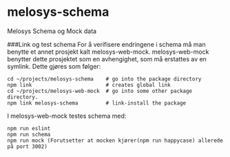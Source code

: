 # melosys-schema
Melosys Schema og Mock data



###Link og test schema 
For å verifisere endringene i schema må man benytte et annet prosjekt kalt melosys-web-mock. 
melosys-web-mock benytter dette prosjektet som en avhengighet, som må erstattes av en symlink.
Dette gjøres som følger: 
```
cd ~/projects/melosys-schema    # go into the package directory
npm link                        # creates global link
cd ~/projects/melosys-web-mock  # go into some other package directory.
npm link melosys-schema         # link-install the package
```


I melosys-web-mock testes schema med:

```
npm run eslint
npm run schema
npm run mock (Forutsetter at mocken kjører(npm run happycase) allerede på port 3002)
```


